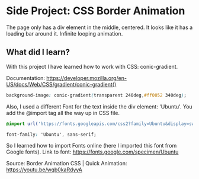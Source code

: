 # Side Project: CSS Border Animation

The page only has a div element in the middle, centered. It looks like it has a loading bar around it. Infinite looping animation.

## What did I learn?

With this project I have learned how to work with CSS: conic-gradient.

Documentation: <https://developer.mozilla.org/en-US/docs/Web/CSS/gradient/conic-gradient()>

```CSS
background-image: conic-gradient(transparent 240deg,#ff0052 340deg);
```

Also, I used a different Font for the text inside the div element: 'Ubuntu'. You add the @import tag all the way up in CSS file.

```CSS
@import url('https://fonts.googleapis.com/css2?family=Ubuntu&display=swap');

font-family: 'Ubuntu', sans-serif;
```

So I learned how to import Fonts online (here I imported this font from Google fonts).
Link to font: <https://fonts.google.com/specimen/Ubuntu>

Source: Border Animation CSS | Quick Animation: <https://youtu.be/wqb0kaRdyyA>
